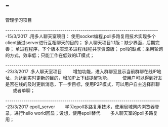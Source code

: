 # -
管理学习项目

----------------------------------------------------------------------------15/3/2017
.用多人聊天室项目：
        使用socket编程,poll多路复用技术实现多个client通过server进行互相聊天的目的；
        多人聊天项目1.1版：缺少界面，后期完善；  单进程程序，下个版本实现多进程/线程共享资源版；
        poll的缺点：采用轮询的方式，效率低；只能工作在低效的LT模式；
        
-----------------------------------------------------------------------------23/3/2017
.多人聊天室项目
         增加功能，进入群聊室显示当前群聊在线IP地址，为达到实时更新的目的，增加IP上下线提醒功能，
         使用户可以得到好友是否在线的及时更新消息，下一步目标，使用P2P模式，可以用户自主选择群聊
         或者单聊；
         
-----------------------------------------------------------------------------23/3/2017
epoll_server
        学习epoll多路复用技术，使用局域网内浏览器登录，进行hello world回显；设想，使用epoll替代
        多人聊天室的poll多路复用；
